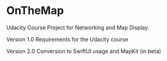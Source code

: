 # OnTheMap
Udacity Course Project for Networking and Map Display.

Version 1.0
Requirements for the Udacity course

Version 2.0
Conversion to SwiftUI usage and MapKit (in beta)

